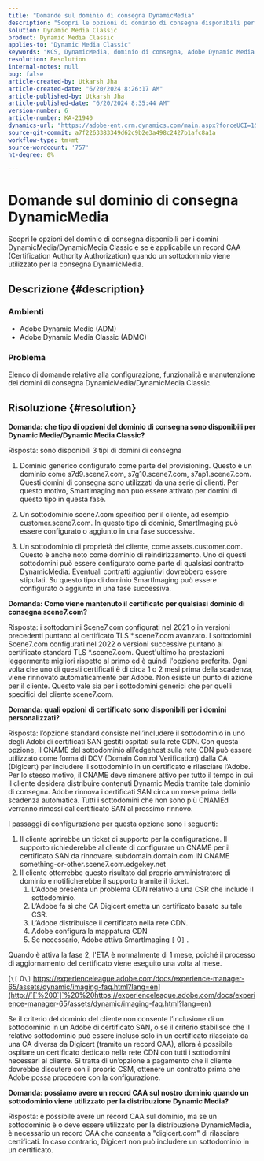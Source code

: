 ```yaml
---
title: "Domande sul dominio di consegna DynamicMedia"
description: "Scopri le opzioni di dominio di consegna disponibili per i domini DynamicMedia/DynamicMedia Classic."
solution: Dynamic Media Classic
product: Dynamic Media Classic
applies-to: "Dynamic Media Classic"
keywords: "KCS, DynamicMedia, dominio di consegna, Adobe Dynamic Media Classic, Scene7, FAQ, Adobe Dynamic Medie"
resolution: Resolution
internal-notes: null
bug: false
article-created-by: Utkarsh Jha
article-created-date: "6/20/2024 8:26:17 AM"
article-published-by: Utkarsh Jha
article-published-date: "6/20/2024 8:35:44 AM"
version-number: 6
article-number: KA-21940
dynamics-url: "https://adobe-ent.crm.dynamics.com/main.aspx?forceUCI=1&pagetype=entityrecord&etn=knowledgearticle&id=ffd35fbe-de2e-ef11-840a-00224809e160"
source-git-commit: a7f2263383349d62c9b2e3a498c2427b1afc8a1a
workflow-type: tm+mt
source-wordcount: '757'
ht-degree: 0%

---
```


# Domande sul dominio di consegna DynamicMedia


Scopri le opzioni del dominio di consegna disponibili per i domini DynamicMedia/DynamicMedia Classic e se è applicabile un record CAA (Certification Authority Authorization) quando un sottodominio viene utilizzato per la consegna DynamicMedia.

## Descrizione {#description}


### <b>Ambienti</b>

- Adobe Dynamic Medie (ADM)
- Adobe Dynamic Media Classic (ADMC)


### <b>Problema</b>

Elenco di domande relative alla configurazione, funzionalità e manutenzione dei domini di consegna DynamicMedia/DynamicMedia Classic.


## Risoluzione {#resolution}


<b>Domanda: che tipo di opzioni del dominio di consegna sono disponibili per Dynamic Medie/Dynamic Media Classic?</b>

Risposta: sono disponibili 3 tipi di domini di consegna

1) Dominio generico configurato come parte del provisioning. Questo è un dominio come s7d9.scene7.com, s7g10.scene7.com, s7ap1.scene7.com.
Questi domini di consegna sono utilizzati da una serie di clienti. Per questo motivo, SmartImaging non può essere attivato per domini di questo tipo in questa fase.

2) Un sottodominio scene7.com specifico per il cliente, ad esempio customer.scene7.com. In questo tipo di dominio, SmartImaging può essere configurato o aggiunto in una fase successiva.

3) Un sottodominio di proprietà del cliente, come assets.customer.com. Questo è anche noto come dominio di reindirizzamento. Uno di questi sottodomini può essere configurato come parte di qualsiasi contratto DynamicMedia. Eventuali contratti aggiuntivi dovrebbero essere stipulati. Su questo tipo di dominio SmartImaging può essere configurato o aggiunto in una fase successiva.

<b>Domanda: Come viene mantenuto il certificato per qualsiasi dominio di consegna scene7.com?</b>

Risposta: i sottodomini Scene7.com configurati nel 2021 o in versioni precedenti puntano al certificato TLS \*.scene7.com avanzato. I sottodomini Scene7.com configurati nel 2022 o versioni successive puntano al certificato standard TLS \*.scene7.com. Quest&#39;ultimo ha prestazioni leggermente migliori rispetto al primo ed è quindi l&#39;opzione preferita. Ogni volta che uno di questi certificati è di circa 1 o 2 mesi prima della scadenza, viene rinnovato automaticamente per Adobe. Non esiste un punto di azione per il cliente. Questo vale sia per i sottodomini generici che per quelli specifici del cliente scene7.com.

<b>Domanda: quali opzioni di certificato sono disponibili per i domini personalizzati?</b>

Risposta: l’opzione standard consiste nell’includere il sottodominio in uno degli Adobi di certificati SAN gestiti ospitati sulla rete CDN. Con questa opzione, il CNAME del sottodominio all’edgehost sulla rete CDN può essere utilizzato come forma di DCV (Domain Control Verification) dalla CA (Digicert) per includere il sottodominio in un certificato e rilasciare l’Adobe. Per lo stesso motivo, il CNAME deve rimanere attivo per tutto il tempo in cui il cliente desidera distribuire contenuti Dynamic Media tramite tale dominio di consegna. Adobe rinnova i certificati SAN circa un mese prima della scadenza automatica. Tutti i sottodomini che non sono più CNAMEd verranno rimossi dal certificato SAN al prossimo rinnovo.

I passaggi di configurazione per questa opzione sono i seguenti:

1. Il cliente aprirebbe un ticket di supporto per la configurazione.    Il supporto richiederebbe al cliente di configurare un CNAME per il certificato SAN da rinnovare.
subdomain.domain.com IN CNAME something-or-other.scene7.com.edgekey.net
2. Il cliente otterrebbe questo risultato dal proprio amministratore di dominio e notificherebbe il supporto tramite il ticket.
   1. L’Adobe presenta un problema CDN relativo a una CSR che include il sottodominio.
   2. L’Adobe fa sì che CA Digicert emetta un certificato basato su tale CSR.
   3. L’Adobe distribuisce il certificato nella rete CDN.
   4. Adobe configura la mappatura CDN
   5. Se necessario, Adobe attiva SmartImaging `[` 0`]` .


Quando è attiva la fase 2, l&#39;ETA è normalmente di 1 mese, poiché il processo di aggiornamento del certificato viene eseguito una volta al mese.

[`\[` 0`\]`  https://experienceleague.adobe.com/docs/experience-manager-65/assets/dynamic/imaging-faq.html?lang=en](http://`[`%200`]`%20%20https://experienceleague.adobe.com/docs/experience-manager-65/assets/dynamic/imaging-faq.html?lang=en)

Se il criterio del dominio del cliente non consente l’inclusione di un sottodominio in un Adobe di certificato SAN, o se il criterio stabilisce che il relativo sottodominio può essere incluso solo in un certificato rilasciato da una CA diversa da Digicert (tramite un record CAA), allora è possibile ospitare un certificato dedicato nella rete CDN con tutti i sottodomini necessari al cliente. Si tratta di un’opzione a pagamento che il cliente dovrebbe discutere con il proprio CSM, ottenere un contratto prima che Adobe possa procedere con la configurazione.

<b>Domanda: possiamo avere un record CAA sul nostro dominio quando un sottodominio viene utilizzato per la distribuzione Dynamic Media?</b>

Risposta: è possibile avere un record CAA sul dominio, ma se un sottodominio è o deve essere utilizzato per la distribuzione DynamicMedia, è necessario un record CAA che consenta a &quot;digicert.com&quot; di rilasciare certificati. In caso contrario, Digicert non può includere un sottodominio in un certificato.
